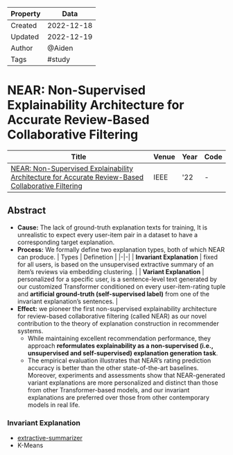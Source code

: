| Property  | Data |
|-|-|
| Created | 2022-12-18 |
| Updated | 2022-12-19 |
| Author | @Aiden |
| Tags | #study |

# NEAR: Non-Supervised Explainability Architecture for Accurate Review-Based Collaborative Filtering

| Title | Venue | Year | Code |
|-|-|-|-|
| [NEAR: Non-Supervised Explainability Architecture for Accurate Review-Based Collaborative Filtering](./NEAR.pdf) | IEEE | '22 | - |


## Abstract
- **Cause:** The lack of ground-truth explanation texts for training, It is unrealistic to expect every user-item pair in a dataset to have a corresponding target explanation. 
- **Process:** We formally define two explanation types, both of which NEAR can produce. 
    | Types | Definetion |
    |-|-|
    | **Invariant Explanation** | fixed for all users, is based on the unsupervised extractive summary of an item’s reviews via embedding clustering. |
    | **Variant Explanation** | personalized for a specific user, is a sentence-level text generated by our customized Transformer conditioned on every user-item-rating tuple and **artificial ground-truth (self-supervised label)** from one of the invariant explanation’s sentences.  |
- **Effect:** we pioneer the first non-supervised explainability architecture for review-based collaborative filtering (called NEAR) as our novel contribution to the theory of explanation construction in recommender systems. 
    - While maintaining excellent recommendation performance, they approach **reformulates explainability as a non-supervised (i.e., unsupervised and self-supervised) explanation generation task**. 
    - The empirical evaluation illustrates that NEAR’s rating prediction accuracy is better than the other state-of-the-art baselines. Moreover, experiments and assessments show that NEAR-generated variant explanations are more personalized and distinct than those from other Transformer-based models, and our invariant explanations are preferred over those from other contemporary models in real life.

### Invariant Explanation
- [extractive-summarizer](https://github.com/dmmiller612/bert-extractive-summarizer)
- K-Means